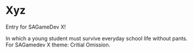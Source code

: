 # Xyz
Entry for SAGameDev X!

In which a young student must survive everyday school life without pants. For SAGamedev X theme: Critial Omission.
